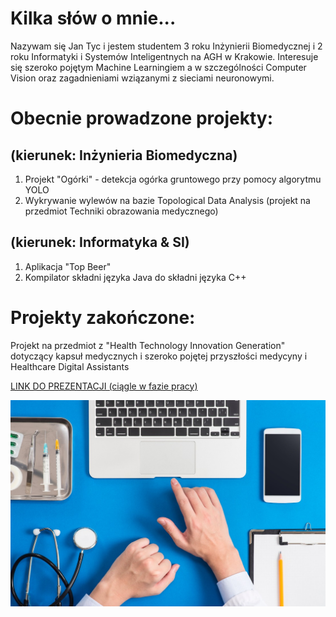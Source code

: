 # Kilka słów o mnie...

Nazywam się Jan Tyc i jestem studentem 3 roku Inżynierii Biomedycznej i 2 roku Informatyki i Systemów Inteligentnych na AGH w Krakowie.
Interesuje się szeroko pojętym Machine Learningiem a w szczególności Computer Vision oraz zagadnieniami wziązanymi z sieciami neuronowymi.

# Obecnie prowadzone projekty:
## (kierunek: Inżynieria Biomedyczna)

1. Projekt "Ogórki" - detekcja ogórka gruntowego przy pomocy algorytmu YOLO
2. Wykrywanie wylewów na bazie Topological Data Analysis (projekt na przedmiot Techniki obrazowania medycznego)

## (kierunek: Informatyka & SI)

1. Aplikacja "Top Beer"
2. Kompilator składni języka Java do składni języka C++


# Projekty zakończone:

Projekt na przedmiot z "Health Technology Innovation Generation" dotyczący kapsuł medycznych i szeroko pojętej przyszłości medycyny i Healthcare Digital Assistants 

[LINK DO PREZENTACJI (ciągle w fazie pracy)](https://docs.google.com/presentation/d/1fipnmH2sgFDSk7NSkCGgP6dxX7Y-u2-DZ63AycYRyB0/edit?usp=sharing)


![alt text](https://github.com/tycjantyc/tycjantyc.github.io/blob/main/Sharp-HealthCare-1.jpg "HDA")
